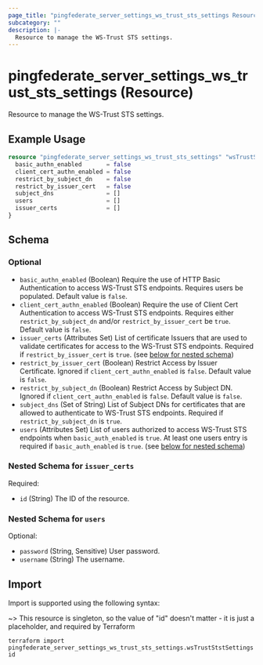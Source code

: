 ```yaml
---
page_title: "pingfederate_server_settings_ws_trust_sts_settings Resource - terraform-provider-pingfederate"
subcategory: ""
description: |-
  Resource to manage the WS-Trust STS settings.
---
```


# pingfederate_server_settings_ws_trust_sts_settings (Resource)

Resource to manage the WS-Trust STS settings.

## Example Usage

```terraform
resource "pingfederate_server_settings_ws_trust_sts_settings" "wsTrustStstSettings" {
  basic_authn_enabled       = false
  client_cert_authn_enabled = false
  restrict_by_subject_dn    = false
  restrict_by_issuer_cert   = false
  subject_dns               = []
  users                     = []
  issuer_certs              = []
}
```

<!-- schema generated by tfplugindocs -->
## Schema

### Optional

- `basic_authn_enabled` (Boolean) Require the use of HTTP Basic Authentication to access WS-Trust STS endpoints. Requires users be populated. Default value is `false`.
- `client_cert_authn_enabled` (Boolean) Require the use of Client Cert Authentication to access WS-Trust STS endpoints. Requires either `restrict_by_subject_dn` and/or `restrict_by_issuer_cert` be `true`. Default value is `false`.
- `issuer_certs` (Attributes Set) List of certificate Issuers that are used to validate certificates for access to the WS-Trust STS endpoints. Required if `restrict_by_issuer_cert` is `true`. (see [below for nested schema](#nestedatt--issuer_certs))
- `restrict_by_issuer_cert` (Boolean) Restrict Access by Issuer Certificate. Ignored if `client_cert_authn_enabled` is `false`. Default value is `false`.
- `restrict_by_subject_dn` (Boolean) Restrict Access by Subject DN. Ignored if `client_cert_authn_enabled` is `false`. Default value is `false`.
- `subject_dns` (Set of String) List of Subject DNs for certificates that are allowed to authenticate to WS-Trust STS endpoints. Required if `restrict_by_subject_dn` is `true`.
- `users` (Attributes Set) List of users authorized to access WS-Trust STS endpoints when `basic_auth_enabled` is `true`. At least one users entry is required if `basic_auth_enabled` is `true`. (see [below for nested schema](#nestedatt--users))

<a id="nestedatt--issuer_certs"></a>
### Nested Schema for `issuer_certs`

Required:

- `id` (String) The ID of the resource.


<a id="nestedatt--users"></a>
### Nested Schema for `users`

Optional:

- `password` (String, Sensitive) User password.
- `username` (String) The username.

## Import

Import is supported using the following syntax:

~> This resource is singleton, so the value of "id" doesn't matter - it is just a placeholder, and required by Terraform

```shell
terraform import pingfederate_server_settings_ws_trust_sts_settings.wsTrustStstSettings id
```